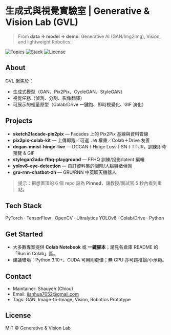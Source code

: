 # 生成式與視覺實驗室 | Generative & Vision Lab (GVL)

> From **data → model → demo**: Generative AI (GAN/Img2Img), Vision, and lightweight Robotics.

[![Topics](https://img.shields.io/badge/focus-GAN%20%7C%20Img2Img%20%7C%20Vision-blue)](#)
[![Stack](https://img.shields.io/badge/stack-PyTorch%20%7C%20TensorFlow%20%7C%20Colab-informational)](#)
[![License](https://img.shields.io/badge/license-MIT-green)](#license)

## About
GVL 聚焦於：
- 生成式模型（GAN、Pix2Pix、CycleGAN、StyleGAN）
- 視覺任務（偵測、分割、影像翻譯）
- 可展示的輕量原型（Colab/Drive 一鍵跑、即時視覺化、GIF 演化）

## Projects
- **sketch2facade-pix2pix** — Facades 上的 Pix2Pix 基線與資料管線  
- **pix2pix-colab-kit** — 上傳即跑／可選 `.h5` 權重／Colab＋Drive 友善  
- **dcgan-mnist-hinge-live** — DCGAN＋Hinge Loss＋SN＋TTUR，訓練即時預覽 & GIF  
- **stylegan2ada-ffhq-playground** — FFHQ 訓練/投影/latent 編輯  
- **yolov8-eye-detection** — 自訂資料集的眼睛/人臉特徵偵測  
- **gru-rnn-chatbot-zh** — GRU/RNN 中英聊天機器人

> 提示：把想置頂的 6 個 repo 設為 **Pinned**，讓教授/面試官 5 秒內看到重點。

## Tech Stack
PyTorch · TensorFlow · OpenCV · Ultralytics YOLOv8 · Colab/Drive · Python

## Get Started
- 大多數專案提供 **Colab Notebook** 或 **一鍵腳本**；請見各倉庫 README 的「Run in Colab」區。
- 建議環境：Python 3.10+、CUDA 可用則更佳；無 GPU 亦可跑推論/小示範。

## Contact
- Maintainer: Shauyeh (Chiou)  
- Email: <jianhua7052@gmail.com>  
- Tags: GAN, Image-to-Image, Vision, Robotics Prototype

## License
MIT © Generative & Vision Lab
